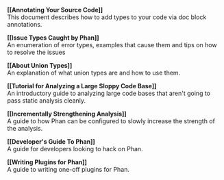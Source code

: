 **[[Annotating Your Source Code]]**<br />
This document describes how to add types to your code via doc block annotations.

**[[Issue Types Caught by Phan]]**<br />
An enumeration of error types, examples that cause them and tips on how to resolve the issues

**[[About Union Types]]**<br />
An explanation of what union types are and how to use them.

**[[Tutorial for Analyzing a Large Sloppy Code Base]]**<br />
An introductory guide to analyzing large code bases that aren't going to pass static analysis cleanly.

**[[Incrementally Strengthening Analysis]]**<br />
A guide to how Phan can be configured to slowly increase the strength of the analysis.

**[[Developer's Guide To Phan]]**<br />
A guide for developers looking to hack on Phan.

**[[Writing Plugins for Phan]]**<br />
A guide to writing one-off plugins for Phan.

